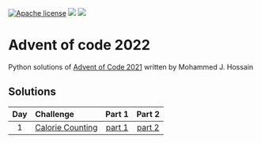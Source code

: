 [![Apache license](https://img.shields.io/badge/license-Apache-blue.svg)](LICENSE) ![](https://img.shields.io/badge/days%20completed%20📅-1%2F25-darkgreen) ![](https://img.shields.io/badge/stars%20⭐-0%2F50-yellow)

# Advent of code 2022

Python solutions of [Advent of Code 2021](https://adventofcode.com/2021) written by Mohammed J. Hossain

## Solutions

| Day | Challenge                                               |           Part 1            |           Part 2            |
| :-: | :------------------------------------------------------ | :-------------------------: | :-------------------------: |
|  1  | [Calorie Counting](https://adventofcode.com/2022/day/1) | [part 1](./day-01/part1.py) | [part 2](./day-01/part2.py) |
